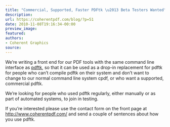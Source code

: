 ```yaml
---
title: "Commercial, Supported, Faster PDFtk \u2013 Beta Testers Wanted"
description:
url: https://coherentpdf.com/blog/?p=51
date: 2010-11-08T19:16:34-00:00
preview_image:
featured:
authors:
- Coherent Graphics
source:
---
```


<p>We&rsquo;re writing a front end for our PDF tools with the same command line interface as <a href="http://www.pdflabs.com/tools/pdftk-the-pdf-toolkit/">pdftk</a>, so that it can be used as a drop-in replacement for pdftk for people who can&rsquo;t compile pdftk on their system and don&rsquo;t want to change to our normal command line system cpdf, or who want a supported, commercial pdftk.</p>
<p>We&rsquo;re looking for people who used pdftk regularly, either manually or as part of automated systems, to join in testing.</p>
<p>If you&rsquo;re interested please use the contact form on the front page at <a href="http://www.coherentpdf.com/"> http://www.coherentpdf.com/</a> and send a couple of sentences about how you use pdftk. </p>



